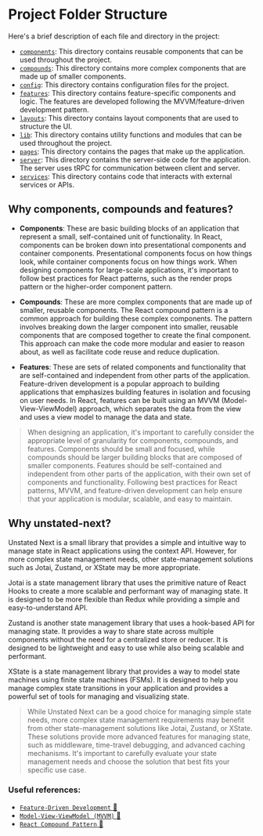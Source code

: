 # Project Folder Structure

Here's a brief description of each file and directory in the project:

- [`components`](./components/README.md): This directory contains reusable components that can be used throughout the project.
- [`compounds`](./compounds/README.md): This directory contains more complex components that are made up of smaller components.
- [`config`](./config/README.md): This directory contains configuration files for the project.
- [`features`](./features/README.md): This directory contains feature-specific components and logic. The features are developed following the MVVM/feature-driven development pattern.
- [`layouts`](./layouts/README.md): This directory contains layout components that are used to structure the UI.
- [`lib`](./lib/README.md): This directory contains utility functions and modules that can be used throughout the project.
- [`pages`](./pages/README.md): This directory contains the pages that make up the application.
- [`server`](./server/README.md): This directory contains the server-side code for the application. The server uses tRPC for communication between client and server.
- [`services`](./services/README.md): This directory contains code that interacts with external services or APIs.

## Why components, compounds and features?

- **Components**: These are basic building blocks of an application that represent a small, self-contained unit of functionality. In React, components can be broken down into presentational components and container components. Presentational components focus on how things look, while container components focus on how things work. When designing components for large-scale applications, it's important to follow best practices for React patterns, such as the render props pattern or the higher-order component pattern.

- **Compounds**: These are more complex components that are made up of smaller, reusable components. The React compound pattern is a common approach for building these complex components. The pattern involves breaking down the larger component into smaller, reusable components that are composed together to create the final component. This approach can make the code more modular and easier to reason about, as well as facilitate code reuse and reduce duplication.

- **Features**: These are sets of related components and functionality that are self-contained and independent from other parts of the application. Feature-driven development is a popular approach to building applications that emphasizes building features in isolation and focusing on user needs. In React, features can be built using an MVVM (Model-View-ViewModel) approach, which separates the data from the view and uses a view model to manage the data and state.

> When designing an application, it's important to carefully consider the appropriate level of granularity for components, compounds, and features. Components should be small and focused, while compounds should be larger building blocks that are composed of smaller components. Features should be self-contained and independent from other parts of the application, with their own set of components and functionality. Following best practices for React patterns, MVVM, and feature-driven development can help ensure that your application is modular, scalable, and easy to maintain.

## Why unstated-next?

Unstated Next is a small library that provides a simple and intuitive way to manage state in React applications using the context API. However, for more complex state management needs, other state-management solutions such as Jotai, Zustand, or XState may be more appropriate.

Jotai is a state management library that uses the primitive nature of React Hooks to create a more scalable and performant way of managing state. It is designed to be more flexible than Redux while providing a simple and easy-to-understand API.

Zustand is another state management library that uses a hook-based API for managing state. It provides a way to share state across multiple components without the need for a centralized store or reducer. It is designed to be lightweight and easy to use while also being scalable and performant.

XState is a state management library that provides a way to model state machines using finite state machines (FSMs). It is designed to help you manage complex state transitions in your application and provides a powerful set of tools for managing and visualizing state.

> While Unstated Next can be a good choice for managing simple state needs, more complex state management requirements may benefit from other state-management solutions like Jotai, Zustand, or XState. These solutions provide more advanced features for managing state, such as middleware, time-travel debugging, and advanced caching mechanisms. It's important to carefully evaluate your state management needs and choose the solution that best fits your specific use case.

### Useful references:

- [`Feature-Driven Development` 🔗](https://en.wikipedia.org/wiki/Feature-driven_development)
- [`Model-View-ViewModel (MVVM)` 🔗](https://en.wikipedia.org/wiki/docs/advanced/patterns/)
- [`React Compound Pattern` 🔗](https://www.patterns.dev/posts/compound-pattern)
